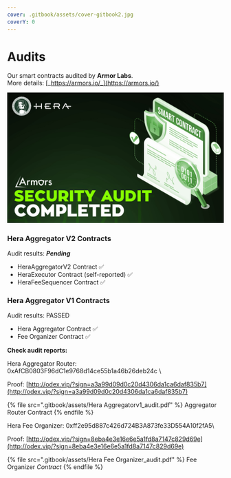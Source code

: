 ```yaml
---
cover: .gitbook/assets/cover-gitbook2.jpg
coverY: 0
---
```


# Audits

Our smart contracts audited by **Armor Labs**.\
More details: [_https://armors.io/_](https://armors.io/)

![](.gitbook/assets/audit.jpg)

### Hera Aggregator V2 Contracts <a href="#undefined" id="undefined"></a>

Audit results: _**Pending**_

* HeraAggregatorV2 Contract ✅
* HeraExecutor Contract (self-reported) ✅
* HeraFeeSequencer Contract ✅



### &#x20;Hera Aggregator V1 Contracts

Audit results: PASSED

* Hera Aggregator Contract ✅
* Fee Organizer Contract ✅

**Check audit reports:**

Hera Aggregator Router: 0xAfCB0803F96dC1e9768d14ce55b1a46b26deb24c
\

Proof: [http://odex.vip/?sign=a3a99d09d0c20d4306da1ca6daf835b7](http://odex.vip/?sign=a3a99d09d0c20d4306da1ca6daf835b7)

{% file src=".gitbook/assets/Hera Aggregatorv1_audit.pdf" %}
Aggregator Router Contract
{% endfile %}

Hera Fee Organizer: 0xff2e95d887c426d724B3A873fe33D554A10f2fA5\

Proof: [http://odex.vip/?sign=8eba4e3e16e6e5a1fd8a7147c829d69e](http://odex.vip/?sign=8eba4e3e16e6e5a1fd8a7147c829d69e)

{% file src=".gitbook/assets/Hera Fee Organizer_audit.pdf" %}
Fee Organizer _Contract_
{% endfile %}
